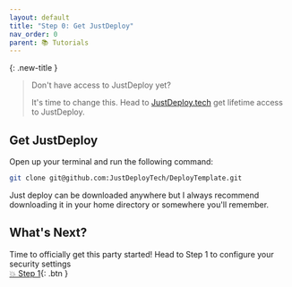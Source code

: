 ```yaml
---
layout: default
title: "Step 0: Get JustDeploy"
nav_order: 0
parent: 📚 Tutorials
---
```


{: .new-title }
> Don't have access to JustDeploy yet?
> 
> It's time to change this. Head to [JustDeploy.tech](https://justdeploy.text) get lifetime access to JustDeploy.

## Get JustDeploy

Open up your terminal and run the following command:

```bash
git clone git@github.com:JustDeployTech/DeployTemplate.git
```

Just deploy can be downloaded anywhere but I always recommend downloading it in your home directory or somewhere you'll remember.

## What's Next?

Time to officially get this party started! Head to Step 1 to configure your security settings\
<span class="fs-6 float-right"> 
  [💥 Step 1](/tutorials/step1){: .btn }
</span>
